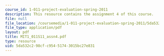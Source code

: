 ```yaml
---
course_id: 1-011-project-evaluation-spring-2011
description: This resource contains the assignment 4 of this course.
file: null
file_location: /coursemedia/1-011-project-evaluation-spring-2011/5da532c298cfc95451743015bc27e831_MIT1_011S11_assn4.pdf
file_type: application/pdf
layout: pdf
title: MIT1_011S11_assn4.pdf
type: resource
uid: 5da532c2-98cf-c954-5174-3015bc27e831
---
```


